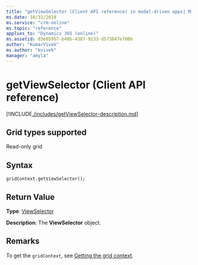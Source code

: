 ```yaml
---
title: "getViewSelector (Client API reference) in model-driven apps| MicrosoftDocs"
ms.date: 10/31/2018
ms.service: "crm-online"
ms.topic: "reference"
applies_to: "Dynamics 365 (online)"
ms.assetid: 03e05957-b48b-4387-9133-d573847e700b
author: "KumarVivek"
ms.author: "kvivek"
manager: "amyla"
---
```

# getViewSelector (Client API reference)



[!INCLUDE[./includes/getViewSelector-description.md](./includes/getViewSelector-description.md)]

## Grid types supported

Read-only grid

## Syntax

`gridContext.getViewSelector();`

## Return Value

**Type**: [ViewSelector](../viewselector.md)

**Description**: The **ViewSelector** object.

## Remarks

To get the `gridContext`, see [Getting the grid context](../../grids.md#bkmk_gridcontext).




